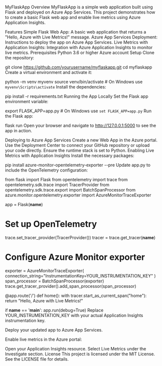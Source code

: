 MyFlaskApp
Overview
MyFlaskApp is a simple web application built using Flask and deployed on Azure App Services. This project demonstrates how to create a basic Flask web app and enable live metrics using Azure Application Insights.

Features
Simple Flask Web App: A basic web application that returns a "Hello, Azure with Live Metrics!" message.
Azure App Services Deployment: Instructions to deploy the app on Azure App Services.
Live Metrics with Application Insights: Integration with Azure Application Insights to monitor live metrics.
Prerequisites
Python 3.6 or higher
Azure account
Setup
Clone the repository:

git clone https://github.com/yourusername/myflaskapp.git
cd myflaskapp
Create a virtual environment and activate it:

python -m venv myvenv
source venv/bin/activate  # On Windows use `myvenv\Scripts\activate`
Install the dependencies:

pip install -r requirements.txt
Running the App Locally
Set the Flask app environment variable:

export FLASK_APP=app.py  # On Windows use `set FLASK_APP=app.py`
Run the Flask app:

flask run
Open your browser and navigate to http://127.0.0.1:5000 to see the app in action.

Deploying to Azure App Services
Create a new Web App in the Azure portal.
Use the Deployment Center to connect your GitHub repository or upload your code directly.
Ensure the runtime stack is set to Python.
Enabling Live Metrics with Application Insights
Install the necessary packages:

pip install azure-monitor-opentelemetry-exporter --pre
Update app.py to include the OpenTelemetry configuration:

from flask import Flask
from opentelemetry import trace
from opentelemetry.sdk.trace import TracerProvider
from opentelemetry.sdk.trace.export import BatchSpanProcessor
from azure.monitor.opentelemetry.exporter import AzureMonitorTraceExporter

app = Flask(__name__)

# Set up OpenTelemetry
trace.set_tracer_provider(TracerProvider())
tracer = trace.get_tracer(__name__)

# Configure Azure Monitor exporter
exporter = AzureMonitorTraceExporter(
    connection_string="InstrumentationKey=YOUR_INSTRUMENTATION_KEY"
)
span_processor = BatchSpanProcessor(exporter)
trace.get_tracer_provider().add_span_processor(span_processor)

@app.route('/')
def home():
    with tracer.start_as_current_span("home"):
        return "Hello, Azure with Live Metrics!"

if __name__ == '__main__':
    app.run(debug=True)
Replace YOUR_INSTRUMENTATION_KEY with your actual Application Insights instrumentation key.

Deploy your updated app to Azure App Services.

Enable live metrics in the Azure portal:

Open your Application Insights resource.
Select Live Metrics under the Investigate section.
License
This project is licensed under the MIT License. See the LICENSE file for details.
